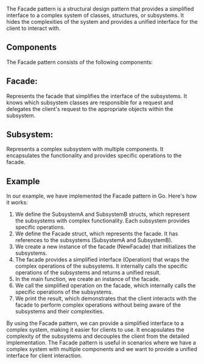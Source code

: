 The Facade pattern is a structural design pattern that provides a simplified interface to a complex system of classes, structures, or subsystems. It hides the complexities of the system and provides a unified interface for the client to interact with.

## Components
The Facade pattern consists of the following components:

## Facade: 
Represents the facade that simplifies the interface of the subsystems. It knows which subsystem classes are responsible for a request and delegates the client's request to the appropriate objects within the subsystem.

## Subsystem: 
Represents a complex subsystem with multiple components. It encapsulates the functionality and provides specific operations to the facade.

## Example
In our example, we have implemented the Facade pattern in Go. Here's how it works:

1. We define the SubsystemA and SubsystemB structs, which represent the subsystems with complex functionality. Each subsystem provides specific operations.
2. We define the Facade struct, which represents the facade. It has references to the subsystems (SubsystemA and SubsystemB).
3. We create a new instance of the facade (NewFacade) that initializes the subsystems.
4. The facade provides a simplified interface (Operation) that wraps the complex operations of the subsystems. It internally calls the specific operations of the subsystems and returns a unified result.
5. In the main function, we create an instance of the facade.
6. We call the simplified operation on the facade, which internally calls the specific operations of the subsystems.
7. We print the result, which demonstrates that the client interacts with the facade to perform complex operations without being aware of the subsystems and their complexities.

By using the Facade pattern, we can provide a simplified interface to a complex system, making it easier for clients to use. It encapsulates the complexity of the subsystems and decouples the client from the detailed implementation. The Facade pattern is useful in scenarios where we have a complex system with multiple components and we want to provide a unified interface for client interaction.